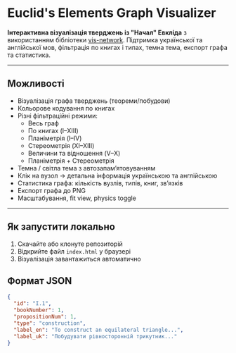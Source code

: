 # Euclid's Elements Graph Visualizer

**Інтерактивна візуалізація тверджень із "Начал" Евкліда** з використанням бібліотеки [vis-network](https://visjs.github.io/vis-network/). Підтримка української та англійської мов, фільтрація по книгах і типах, темна тема, експорт графа та статистика.

---

## Можливості

- Візуалізація графа тверджень (теореми/побудови)
- Кольорове кодування по книгах
- Різні фільтраційні режими:
  - Весь граф
  - По книгах (I–XIII)
  - Планіметрія (I–IV)
  - Стереометрія (XI–XIII)
  - Величини та відношення (V–X)
  - Планіметрія + Стереометрія
- Темна / світла тема з автозапам’ятовуванням
- Клік на вузол → детальна інформація українською та англійською
- Статистика графа: кількість вузлів, типів, книг, зв’язків
- Експорт графа до PNG
- Масштабування, fit view, physics toggle

---

##  Як запустити локально

1. Скачайте або клонуте репозиторій
2. Відкрийте файл `index.html` у браузері
3. Візуалізація завантажиться автоматично

##  Формат JSON

```json
{
  "id": "I.1",
  "bookNumber": 1,
  "propositionNum": 1,
  "type": "construction",
  "label_en": "To construct an equilateral triangle...",
  "label_uk": "Побудувати рівносторонній трикутник..."
}
